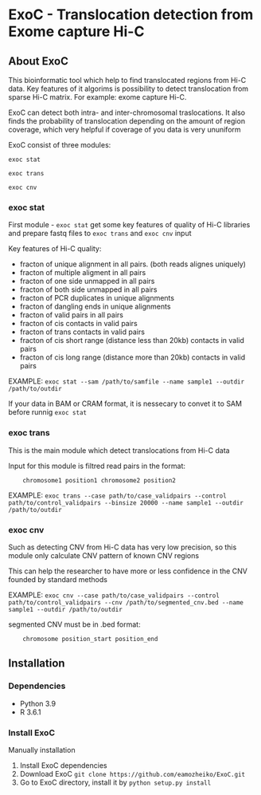 # ExoC - Translocation detection from Exome capture Hi-C

## About ExoC

This bioinformatic tool which help to find translocated regions from Hi-C data.
Key features of it algorims is possibility to detect translocation from sparse Hi-C matrix. For example: exome capture Hi-C.

ExoC can detect both intra- and inter-chromosomal traslocations. It also finds the probability of translocation depending on the amount of region coverage, which very helpful if coverage of you data is very ununiform

ExoC consist of three modules:
```
exoc stat

exoc trans

exoc cnv
```

### exoc stat

First module - ```exoc stat``` get some key features of quality of Hi-C libraries and prepare fastq files to ```exoc trans``` and ```exoc cnv``` input

Key features of Hi-C quality:

- fracton of unique alignment in all pairs. (both reads alignes uniquely)
- fracton of multiple aligment in all pairs
- fracton of one side unmapped in all pairs
- fracton of both side unmapped in all pairs
- fracton of PCR duplicates in unique alignments
- fracton of dangling ends in unique alignments
- fracton of valid pairs in all pairs
- fracton of cis contacts in valid pairs
- fracton of trans contacts in valid pairs
- fracton of cis short range (distance less than 20kb) contacts in valid pairs
- fracton of cis long range (distance more than 20kb) contacts in valid pairs

EXAMPLE: ```exoc stat --sam /path/to/samfile --name sample1 --outdir /path/to/outdir```

If your data in BAM or CRAM format, it is nessecary to convet it to SAM before runnig ```exoc stat```

### exoc trans

This is the main module which detect translocations from Hi-C data

Input for this module is filtred read pairs in the format:

```
    chromosome1 position1 chromosome2 position2
```

EXAMPLE: ```exoc trans --case path/to/case_validpairs --control path/to/control_validpairs --binsize 20000 --name sample1 --outdir /path/to/outdir```

### exoc cnv

Such as detecting CNV from Hi-C data has very low precision, so this module only calculate CNV pattern of known CNV regions

This can help the researcher to have more or less confidence in the CNV founded by standard methods 

EXAMPLE: ```exoc cnv --case path/to/case_validpairs --control path/to/control_validpairs --cnv /path/to/segmented_cnv.bed --name sample1 --outdir /path/to/outdir```

segmented CNV must be in .bed format:

```
    chromosome position_start position_end
```

## Installation

### Dependencies

- Python 3.9
- R 3.6.1

### Install ExoC
Manually installation 

1. Install ExoC dependencies
2. Download ExoC ```git clone https://github.com/eamozheiko/ExoC.git```
3. Go to ExoC directory, install it by ```python setup.py install```





